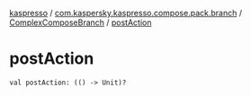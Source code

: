 [kaspresso](../../index.md) / [com.kaspersky.kaspresso.compose.pack.branch](../index.md) / [ComplexComposeBranch](index.md) / [postAction](./post-action.md)

# postAction

`val postAction: (() -> Unit)?`